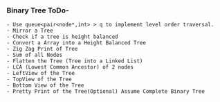 
### Binary Tree ToDo-
	- Use queue<pair<node*,int> > q to implement level order traversal.
	- Mirror a Tree
	- Check if a tree is height balanced 
	- Convert a Array into a Height Balanced Tree
	- Zig Zag Print of Tree 
	- Sum of all Nodes
	- Flatten the Tree (Tree into a Linked List)
	- LCA (Lowest Common Ancestor) of 2 nodes
	- LeftView of the Tree
	- TopView of the Tree
	- Bottom View of the Tree
	- Pretty Print of the Tree(Optional) Assume Complete Binary Tree
	